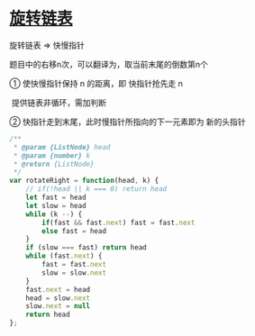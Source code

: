 # [旋转链表](https://leetcode-cn.com/problems/rotate-list/)

旋转链表 => 快慢指针

题目中的右移n次，可以翻译为，取当前末尾的倒数第n个

① 使快慢指针保持 n 的距离，即 快指针抢先走 n 

​	提供链表非循环，需加判断

② 快指针走到末尾，此时慢指针所指向的下一元素即为 新的头指针

```javascript
/**
 * @param {ListNode} head
 * @param {number} k
 * @return {ListNode}
 */
var rotateRight = function(head, k) {
    // if(!head || k === 0) return head
    let fast = head
    let slow = head
    while (k --) {
        if(fast && fast.next) fast = fast.next
        else fast = head
    }
    if (slow === fast) return head
    while (fast.next) {
        fast = fast.next
        slow = slow.next
    }
    fast.next = head
    head = slow.next
    slow.next = null
    return head
};
```



